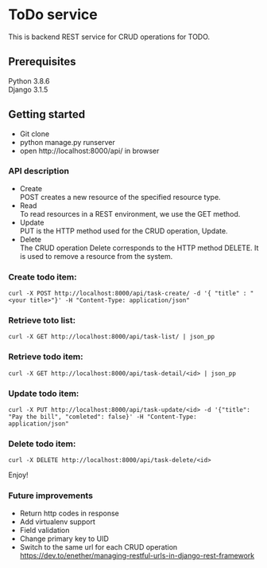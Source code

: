 # ToDo service
This is backend REST service for CRUD operations for TODO.
## Prerequisites
Python 3.8.6 \
Django 3.1.5
## Getting started
- Git clone
- python manage.py runserver
- open http://localhost:8000/api/ in browser
### API description
- Create\
POST creates a new resource of the specified resource type. 
- Read\
To read resources in a REST environment, we use the GET method.
- Update\
PUT is the HTTP method used for the CRUD operation, Update.
- Delete\
The CRUD operation Delete corresponds to the HTTP method DELETE. It is used to remove a resource from the system.
### Create todo item:
```
curl -X POST http://localhost:8000/api/task-create/ -d '{ "title" : "<your title>"}' -H "Content-Type: application/json"
```
### Retrieve toto list:
```
curl -X GET http://localhost:8000/api/task-list/ | json_pp
```
### Retrieve todo item:
```
curl -X GET http://localhost:8000/api/task-detail/<id> | json_pp

```
### Update todo item:
```
curl -X PUT http://localhost:8000/api/task-update/<id> -d '{"title": "Pay the bill", "comleted": false}' -H "Content-Type: application/json"

```
### Delete todo item:
```
curl -X DELETE http://localhost:8000/api/task-delete/<id>

```
Enjoy!

### Future improvements
- Return http codes in response
- Add virtualenv support
- Field validation
- Change primary key to UID
- Switch to the same url for each CRUD operation
https://dev.to/enether/managing-restful-urls-in-django-rest-framework